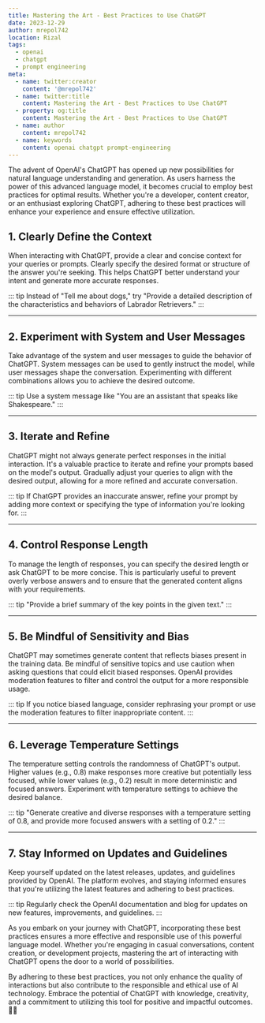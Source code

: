 ```yaml
---
title: Mastering the Art - Best Practices to Use ChatGPT
date: 2023-12-29
author: mrepol742
location: Rizal  
tags:
  - openai
  - chatgpt
  - prompt engineering
meta:
  - name: twitter:creator
    content: '@mrepol742'
  - name: twitter:title
    content: Mastering the Art - Best Practices to Use ChatGPT
  - property: og:title
    content: Mastering the Art - Best Practices to Use ChatGPT
  - name: author
    content: mrepol742
  - name: keywords
    content: openai chatgpt prompt-engineering
---
```


The advent of OpenAI's ChatGPT has opened up new possibilities for natural language understanding and generation. As users harness the power of this advanced language model, it becomes crucial to employ best practices for optimal results. Whether you're a developer, content creator, or an enthusiast exploring ChatGPT, adhering to these best practices will enhance your experience and ensure effective utilization.

## **1. Clearly Define the Context**

When interacting with ChatGPT, provide a clear and concise context for your queries or prompts. Clearly specify the desired format or structure of the answer you're seeking. This helps ChatGPT better understand your intent and generate more accurate responses.

::: tip
Instead of "Tell me about dogs," try "Provide a detailed description of the characteristics and behaviors of Labrador Retrievers."
:::

---

## **2. Experiment with System and User Messages**

Take advantage of the system and user messages to guide the behavior of ChatGPT. System messages can be used to gently instruct the model, while user messages shape the conversation. Experimenting with different combinations allows you to achieve the desired outcome.

::: tip
Use a system message like "You are an assistant that speaks like Shakespeare."
:::

---

## **3. Iterate and Refine**

ChatGPT might not always generate perfect responses in the initial interaction. It's a valuable practice to iterate and refine your prompts based on the model's output. Gradually adjust your queries to align with the desired output, allowing for a more refined and accurate conversation.

::: tip
If ChatGPT provides an inaccurate answer, refine your prompt by adding more context or specifying the type of information you're looking for.
:::

---

## **4. Control Response Length**

To manage the length of responses, you can specify the desired length or ask ChatGPT to be more concise. This is particularly useful to prevent overly verbose answers and to ensure that the generated content aligns with your requirements.

::: tip
"Provide a brief summary of the key points in the given text."
:::

---

## **5. Be Mindful of Sensitivity and Bias**

ChatGPT may sometimes generate content that reflects biases present in the training data. Be mindful of sensitive topics and use caution when asking questions that could elicit biased responses. OpenAI provides moderation features to filter and control the output for a more responsible usage.

::: tip
If you notice biased language, consider rephrasing your prompt or use the moderation features to filter inappropriate content.
:::

---

## **6. Leverage Temperature Settings**

The temperature setting controls the randomness of ChatGPT's output. Higher values (e.g., 0.8) make responses more creative but potentially less focused, while lower values (e.g., 0.2) result in more deterministic and focused answers. Experiment with temperature settings to achieve the desired balance.

::: tip
"Generate creative and diverse responses with a temperature setting of 0.8, and provide more focused answers with a setting of 0.2."
:::

---

## **7. Stay Informed on Updates and Guidelines**

Keep yourself updated on the latest releases, updates, and guidelines provided by OpenAI. The platform evolves, and staying informed ensures that you're utilizing the latest features and adhering to best practices.

::: tip
Regularly check the OpenAI documentation and blog for updates on new features, improvements, and guidelines.
:::


As you embark on your journey with ChatGPT, incorporating these best practices ensures a more effective and responsible use of this powerful language model. Whether you're engaging in casual conversations, content creation, or development projects, mastering the art of interacting with ChatGPT opens the door to a world of possibilities.

By adhering to these best practices, you not only enhance the quality of interactions but also contribute to the responsible and ethical use of AI technology. Embrace the potential of ChatGPT with knowledge, creativity, and a commitment to utilizing this tool for positive and impactful outcomes. 🚀🤖